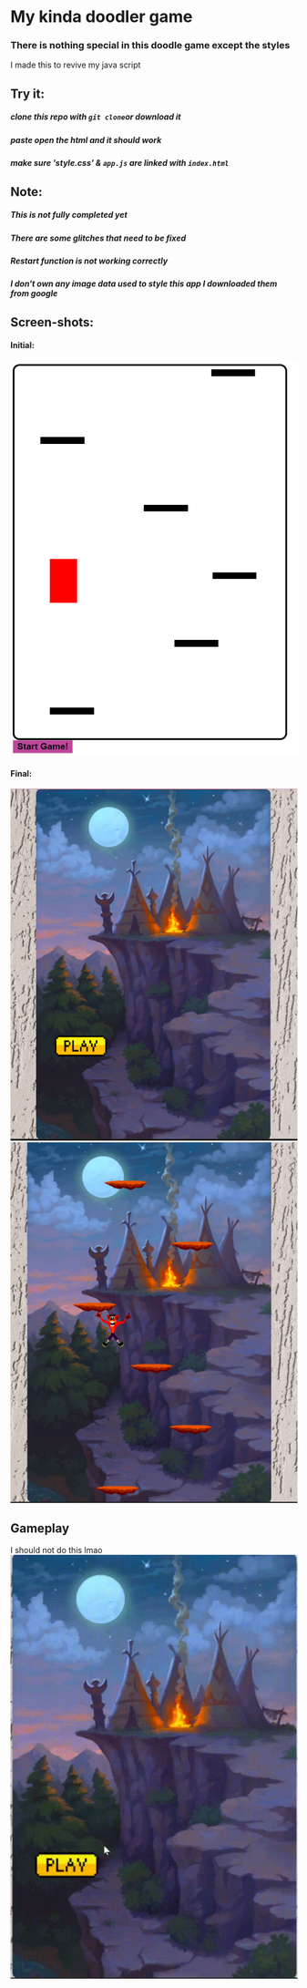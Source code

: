 # My kinda doodler game
### There is nothing special in this doodle game except the styles
I made this to revive my java script

## Try it:

##### clone this repo with `git clone`or download it
##### paste open the html and it should work 
##### make sure 'style.css' & `app.js` are linked with `index.html`

## Note:
##### This is not fully completed yet
##### There are some glitches that need to be fixed
##### Restart function is not working correctly
##### I don't own any image data used to style this app I downloaded them from google


## Screen-shots:

#### Initial:

![Initial-1](/asset/appssI1.png)

#### Final:

![Final-1](/asset/appssF0.png)
![Final-1](/asset/appssF1.png)

## Gameplay 
I should not do this lmao 
  ![Gameplay](/asset/Gameplay.gif)
